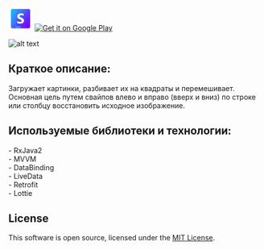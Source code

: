 ![alt text](https://github.com/nullnullru/swiper/blob/master/app/src/main/res/drawable-mdpi/ic_launcher.png) <a href="https://play.google.com/store/apps/details?id=com.fgames.swiper"><img alt="Get it on Google Play" src="https://play.google.com/intl/en_us/badges/images/generic/en-play-badge.png" height=60px /></a>

![alt text](https://repository-images.githubusercontent.com/261715147/361e3580-acbc-11ea-8978-54947ef95668) 

<h2> Краткое описание:  </h2>
  
Загружает картинки, разбивает их на квадраты и перемешивает.  
Основная цель путем свайпов влево и вправо (вверх и вниз) по строке или столбцу восстановить исходное изображение.  


<h2> Используемые библиотеки и технологии:  </h2>
- RxJava2 <br>
- MVVM <br>
- DataBinding  <br> 
- LiveData <br>
- Retrofit <br>
- Lottie <br>


<h2> License </h2>

This software is open source, licensed under the [MIT License][1].


[1]: https://opensource.org/licenses/MIT 
